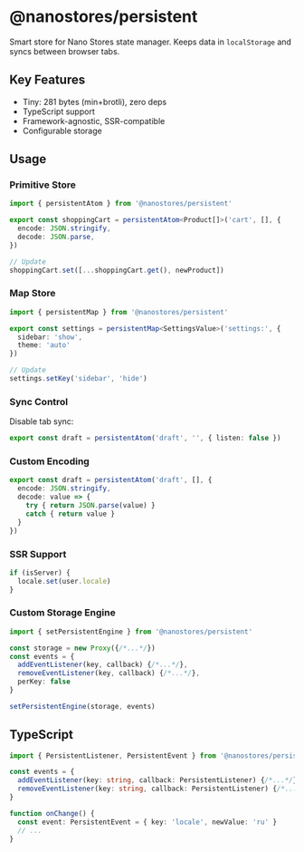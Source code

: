 # @nanostores/persistent

Smart store for Nano Stores state manager. Keeps data in `localStorage` and syncs between browser tabs.

## Key Features
- Tiny: 281 bytes (min+brotli), zero deps
- TypeScript support
- Framework-agnostic, SSR-compatible
- Configurable storage

## Usage

### Primitive Store
```ts
import { persistentAtom } from '@nanostores/persistent'

export const shoppingCart = persistentAtom<Product[]>('cart', [], {
  encode: JSON.stringify,
  decode: JSON.parse,
})

// Update
shoppingCart.set([...shoppingCart.get(), newProduct])
```

### Map Store
```ts
import { persistentMap } from '@nanostores/persistent'

export const settings = persistentMap<SettingsValue>('settings:', {
  sidebar: 'show',
  theme: 'auto'
})

// Update
settings.setKey('sidebar', 'hide')
```

### Sync Control
Disable tab sync:
```ts
export const draft = persistentAtom('draft', '', { listen: false })
```

### Custom Encoding
```ts
export const draft = persistentAtom('draft', [], {
  encode: JSON.stringify,
  decode: value => {
    try { return JSON.parse(value) }
    catch { return value }
  }
})
```

### SSR Support
```js
if (isServer) {
  locale.set(user.locale)
}
```

### Custom Storage Engine
```ts
import { setPersistentEngine } from '@nanostores/persistent'

const storage = new Proxy({/*...*/})
const events = {
  addEventListener(key, callback) {/*...*/},
  removeEventListener(key, callback) {/*...*/},
  perKey: false
}

setPersistentEngine(storage, events)
```

## TypeScript
```ts
import { PersistentListener, PersistentEvent } from '@nanostores/persistent'

const events = {
  addEventListener(key: string, callback: PersistentListener) {/*...*/},
  removeEventListener(key: string, callback: PersistentListener) {/*...*/}
}

function onChange() {
  const event: PersistentEvent = { key: 'locale', newValue: 'ru' }
  // ...
}
```